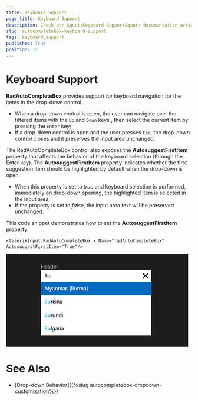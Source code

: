 ```yaml
---
title: Keyboard Support
page_title: Keyboard Support
description: Check our &quot;Keyboard Support&quot; documentation article for RadAutoCompleteBox for UWP control.
slug: autocompletebox-keyboard-support
tags: keyboard,support
published: True
position: 11
---
```


# Keyboard Support

**RadAutoCompleteBox** provides support for keyboard navigation for the items in the drop-down control.

* When a drop-down control is open, the user can navigate over the filtered items with the `Up` and `Down` keys , then select the current item by pressing the `Enter` key;
* If a drop-down control is open and the user presses `Esc`, the drop-down control closes and it preserves the input area unchanged.

The RadAutoCompleteBox control also exposes the **AutosuggestFirstItem** property that affects the behavior of the keyboard selection (through the Enter key). The **AutosuggestFirstItem** property indicates whether the first suggestion item should be highlighted by default when the drop-down is open.

* When this property is set to *true* and keyboard selection is performed, immediately on drop-down opening, the highlighted item is selected in the input area;
* If the property is set to *false*, the input area text will be preserved unchanged.

This code snippet demonstrates how to set the **AutosuggestFirstItem** property:

	<telerikInput:RadAutoCompleteBox x:Name="radAutoCompleteBox" AutosuggestFirstItem="True"/>

![Autosuggest First Item](images/RadAutoCompleteBox-AutosuggestFirstItem.png)

# See Also

 * [Drop-down Behavior]({%slug autocompletebox-dropdown-customization%})
